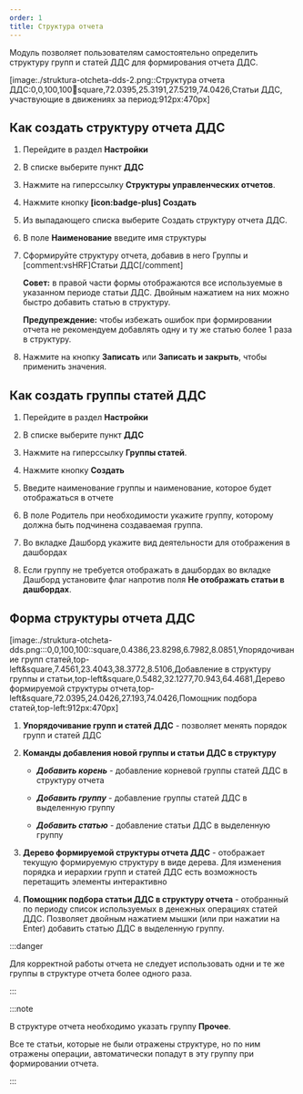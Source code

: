 ```yaml
---
order: 1
title: Структура отчета
---
```


Модуль позволяет пользователям самостоятельно определить структуру групп и статей ДДС для формирования отчета ДДС.

[image:./struktura-otcheta-dds-2.png::Структура отчета ДДС:0,0,100,100:100:square,72.0395,25.3191,27.5219,74.0426,Статьи ДДС, участвующие в движениях за период:912px:470px]

## Как создать структуру отчета ДДС

1. Перейдите в раздел **Настройки**

2. В списке выберите пункт **ДДС**

3. Нажмите на гиперссылку **Структуры управленческих отчетов**.

4. Нажмите кнопку **[icon:badge-plus] Создать**

5. Из выпадающего списка выберите Создать структуру отчета ДДС.

6. В поле **Наименование** введите имя структуры

7. Сформируйте структуру отчета, добавив в него Группы и [comment:vsHRF]Статьи ДДС[/comment]

   **Совет:** в правой части формы отображаются все используемые в указанном периоде статьи ДДС. Двойным нажатием на них можно быстро добавить статью в структуру.

   **Предупреждение:** чтобы избежать ошибок при формировании отчета не рекомендуем добавлять одну и ту же статью более 1 раза в структуру.

8. Нажмите на кнопку **Записать** или **Записать и закрыть**, чтобы применить значения.

## Как создать группы статей ДДС

1. Перейдите в раздел **Настройки**

2. В списке выберите пункт **ДДС**

3. Нажмите на гиперссылку **Группы статей**.

4. Нажмите кнопку **Создать**

5. Введите наименование группы и наименование, которое будет отображаться в отчете

6. В поле Родитель при необходимости укажите группу, которому должна быть подчинена создаваемая группа.

7. Во вкладке Дашборд укажите вид деятельности для отображения в дашбордах

8. Если группу не требуется отображать в дашбордах во вкладке Дашборд установите флаг напротив поля **Не отображать статьи в дашбордах**.

## Форма структуры отчета ДДС

[image:./struktura-otcheta-dds.png:::0,0,100,100::square,0.4386,23.8298,6.7982,8.0851,Упорядочивание групп статей,top-left&square,7.4561,23.4043,38.3772,8.5106,Добавление в структуру группы и статьи,top-left&square,0.5482,32.1277,70.943,64.4681,Дерево формируемой структуры отчета,top-left&square,72.0395,24.0426,27.193,74.0426,Помощник подбора статей,top-left:912px:470px]



1. **Упорядочивание групп и статей ДДС** - позволяет менять порядок групп и статей ДДС

2. **Команды добавления новой группы и статьи ДДС в структуру**

   -  ***Добавить корень*** - добавление корневой группы статей ДДС в структуру отчета

   -  ***Добавить группу*** - добавление группы статей ДДС в выделенную группу

   -  ***Добавить статью*** - добавление статьи ДДС в выделенную группу

3. **Дерево формируемой структуры отчета ДДС** - отображает текущую формируемую структуру в виде дерева. Для изменения порядка и иерархии групп и статей ДДС есть возможность перетащить элементы интерактивно

4. **Помощник подбора статьи ДДС в структуру отчета** - отобранный по периоду список используемых в денежных операциях статей ДДС. Позволяет двойным нажатием мышки (или при нажатии на Enter) добавить статью ДДС в выделенную группу.

:::danger 

Для корректной работы отчета не следует использовать одни и те же группы в структуре отчета более одного раза.

:::

:::note 

В структуре отчета необходимо указать группу **Прочее**.

Все те статьи, которые не были отражены структуре, но по ним отражены операции, автоматически попадут в эту группу при формировании отчета.

:::